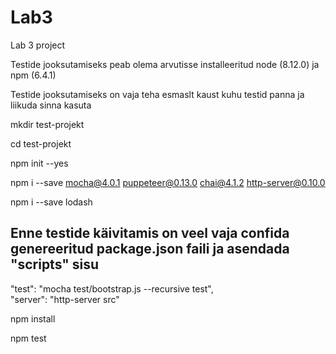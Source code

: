 # Lab3
Lab 3 project

Testide jooksutamiseks peab olema arvutisse installeeritud node (8.12.0) ja npm (6.4.1)

Testide jooksutamiseks on vaja teha esmaslt kaust kuhu testid panna ja liikuda sinna kasuta

mkdir test-projekt

cd test-projekt

npm init --yes

npm i --save mocha@4.0.1 puppeteer@0.13.0 chai@4.1.2 http-server@0.10.0

npm i --save lodash

Enne testide käivitamis on veel vaja confida genereeritud package.json faili ja asendada "scripts" sisu
---------------

"test": "mocha test/bootstrap.js --recursive test",  
"server": "http-server src"

npm install

npm test
